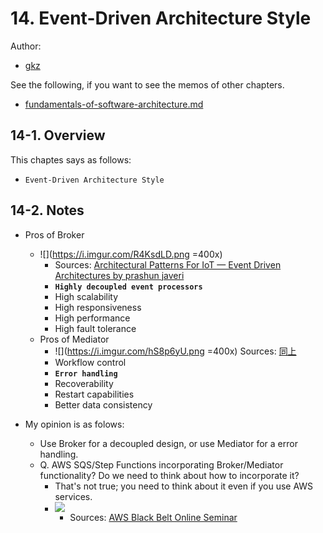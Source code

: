 # 14. Event-Driven Architecture Style

Author:
  - [gkz](https://twitter.com/gkzvoice)

See the following, if you want to see the memos of other chapters.
  - [fundamentals-of-software-architecture.md](../fundamentals-of-software-architecture.md)


## 14-1. Overview

This chaptes says as follows:
 - `Event-Driven Architecture Style`

## 14-2. Notes
- Pros of Broker
  - ![](https://i.imgur.com/R4KsdLD.png =400x)
    - Sources: [Architectural Patterns For IoT — Event Driven Architectures by prashun javeri](https://link.medium.com/9bqmn54A9bb)
    - **`Highly decoupled event processors`**
    - High scalability
    - High responsiveness
    - High performance
    - High fault tolerance 
  - Pros of Mediator
    - ![](https://i.imgur.com/hS8p6yU.png =400x)
      Sources: [同上](https://link.medium.com/9bqmn54A9bb) 
    - Workflow control
    - **`Error handling`**
    - Recoverability
    - Restart capabilities
    - Better data consistency

- My opinion is as folows:
  - Use Broker for a decoupled design, or use Mediator for a error handling.
  - Q. AWS SQS/Step Functions incorporating Broker/Mediator functionality? Do we need to think about how to incorporate it?
    - That's not true; you need to think about it even if you use AWS services.
    - ![](https://i.imgur.com/WImxNbQ.png)
      - Sources: [AWS Black Belt Online Seminar](https://d1.awsstatic.com/webinars/jp/pdf/services/20200610_AWS_BlackBelt_Building_Event_driven_Architectures_on_AWS.pdf)
